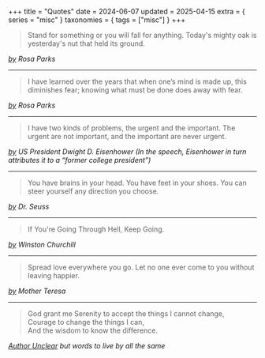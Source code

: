 +++
title = "Quotes"
date = 2024-06-07
updated = 2025-04-15
extra = { series = "misc" }
taxonomies = { tags = ["misc"] }
+++

> Stand for something or you will fall for anything.
> Today's mighty oak is yesterday's nut that held its ground.

_[by](https://ca.sports.yahoo.com/style/25-best-rosa-parks-quotes-213800313.html) Rosa Parks_

---

> I have learned over the years that when one’s mind is made up, this diminishes fear; knowing what must be done does away with fear.

_[by](https://ca.sports.yahoo.com/style/25-best-rosa-parks-quotes-213800313.html) Rosa Parks_

---

> I have two kinds of problems, the urgent and the important. The urgent are not important, and the important are never urgent.

_[by](https://thesquareplanet.com/blog/eisenhower-vectors/) US President Dwight D. Eisenhower (In the speech, Eisenhower in turn attributes it to a “former college president”)_

---

> You have brains in your head. You have feet in your shoes. You can steer yourself any direction you choose.

_[by](https://en.wikipedia.org/wiki/Dr._Seuss) Dr. Seuss_

---

> If You're Going Through Hell, Keep Going.

_[by](https://www.forbes.com/sites/geoffloftus/2012/05/09/if-youre-going-through-hell-keep-going-winston-churchill/) Winston Churchill_

---

> Spread love everywhere you go. Let no one ever come to you without leaving happier.

_[by](https://www.brainyquote.com/quotes/mother_teresa_133195) Mother Teresa_

---

> God grant me Serenity to accept the things I cannot change,\
> Courage to change the things I can,\
> And the wisdom to know the difference.

_[Author Unclear](https://en.wikipedia.org/wiki/Serenity_Prayer) but words to live by all the same_
